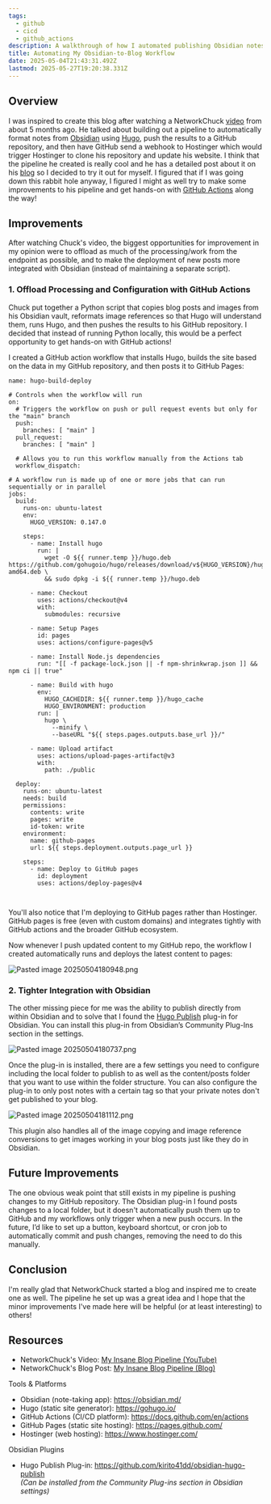 ```yaml
---
tags:
  - github
  - cicd
  - github_actions
description: A walkthrough of how I automated publishing Obsidian notes to my blog using GitHub Actions and tighter plugin integration.
title: Automating My Obsidian-to-Blog Workflow
date: 2025-05-04T21:43:31.492Z
lastmod: 2025-05-27T19:20:38.331Z
---
```

## Overview

I was inspired to create this blog after watching a NetworkChuck [video](https://www.youtube.com/watch?v=dnE7c0ELEH8) from about 5 months ago. He talked about building out a pipeline to automatically format notes from [Obsidian](https://obsidian.md/) using [Hugo](https://gohugo.io/), push the results to a GitHub repository, and then have GitHub send a webhook to Hostinger which would trigger Hostinger to clone his repository and update his website. I think that the pipeline he created is really cool and he has a detailed post about it on his [blog](https://blog.networkchuck.com/posts/my-insane-blog-pipeline/) so I decided to try it out for myself. I figured that if I was going down this rabbit hole anyway, I figured I might as well try to make some improvements to his pipeline and get hands-on with [GitHub Actions](https://docs.github.com/en/actions) along the way!

## Improvements

After watching Chuck's video, the biggest opportunities for improvement in my opinion were to offload as much of the processing/work from the endpoint as possible, and to make the deployment of new posts more integrated with Obsidian (instead of maintaining a separate script).

### 1. Offload Processing and Configuration with GitHub Actions

Chuck put together a Python script that copies blog posts and images from his Obsidian vault, reformats image references so that Hugo will understand them, runs Hugo, and then pushes the results to his GitHub repository. I decided that instead of running Python locally, this would be a perfect opportunity to get hands-on with GitHub actions!

I created a GitHub action workflow that installs Hugo, builds the site based on the data in my GitHub repository, and then posts it to GitHub Pages:

```
name: hugo-build-deploy

# Controls when the workflow will run
on:
  # Triggers the workflow on push or pull request events but only for the "main" branch
  push:
    branches: [ "main" ]
  pull_request:
    branches: [ "main" ]

  # Allows you to run this workflow manually from the Actions tab
  workflow_dispatch:

# A workflow run is made up of one or more jobs that can run sequentially or in parallel
jobs:
  build:
    runs-on: ubuntu-latest
    env: 
      HUGO_VERSION: 0.147.0

    steps:
      - name: Install hugo
        run: |
          wget -O ${{ runner.temp }}/hugo.deb https://github.com/gohugoio/hugo/releases/download/v${HUGO_VERSION}/hugo_extended_${HUGO_VERSION}_linux-amd64.deb \
          && sudo dpkg -i ${{ runner.temp }}/hugo.deb

      - name: Checkout
        uses: actions/checkout@v4
        with:
          submodules: recursive

      - name: Setup Pages
        id: pages
        uses: actions/configure-pages@v5

      - name: Install Node.js dependencies
        run: "[[ -f package-lock.json || -f npm-shrinkwrap.json ]] && npm ci || true"

      - name: Build with hugo
        env:
          HUGO_CACHEDIR: ${{ runner.temp }}/hugo_cache
          HUGO_ENVIRONMENT: production
        run: |
          hugo \
            --minify \
            --baseURL "${{ steps.pages.outputs.base_url }}/"

      - name: Upload artifact
        uses: actions/upload-pages-artifact@v3
        with:
          path: ./public

  deploy:
    runs-on: ubuntu-latest
    needs: build
    permissions:
      contents: write
      pages: write
      id-token: write
    environment:
      name: github-pages
      url: ${{ steps.deployment.outputs.page_url }}

    steps:
      - name: Deploy to GitHub pages
        id: deployment
        uses: actions/deploy-pages@v4

        

```

You'll also notice that I'm deploying to GitHub pages rather than Hostinger. GitHub pages is free (even with custom domains) and integrates tightly with GitHub actions and the broader GitHub ecosystem.

Now whenever I push updated content to my GitHub repo, the workflow I created automatically runs and deploys the latest content to pages:

![Pasted image 20250504180948.png](/ob/attachments/Pasted%20image%2020250504180948.png)

### 2. Tighter Integration with Obsidian

The other missing piece for me was the ability to publish directly from within Obsidian and to solve that I found the [Hugo Publish](https://github.com/kirito41dd/obsidian-hugo-publish) plug-in for Obsidian. You can install this plug-in from Obsidian’s Community Plug-Ins section in the settings.

![Pasted image 20250504180737.png](/ob/attachments/Pasted%20image%2020250504180737.png)

Once the plug-in is installed, there are a few settings you need to configure including the local folder to publish to as well as the content/posts folder that you want to use within the folder structure. You can also configure the plug-in to only post notes with a certain tag so that your private notes don't get published to your blog.

![Pasted image 20250504181112.png](/ob/attachments/Pasted%20image%2020250504181112.png)

This plugin also handles all of the image copying and image reference conversions to get images working in your blog posts just like they do in Obsidian.

## Future Improvements

The one obvious weak point that still exists in my pipeline is pushing changes to my GitHub repository. The Obsidian plug-in I found posts changes to a local folder, but it doesn't automatically push them up to GitHub and my workflows only trigger when a new push occurs. In the future, I’d like to set up a button, keyboard shortcut, or cron job to automatically commit and push changes, removing the need to do this manually.

## Conclusion

I'm really glad that NetworkChuck started a blog and inspired me to create one as well. The pipeline he set up was a great idea and I hope that the minor improvements I've made here will be helpful (or at least interesting) to others!

## Resources

* NetworkChuck's Video: [My Insane Blog Pipeline (YouTube)](https://www.youtube.com/watch?v=dnE7c0ELEH8)
* NetworkChuck's Blog Post: [My Insane Blog Pipeline (Blog)](https://blog.networkchuck.com/posts/my-insane-blog-pipeline/)

Tools & Platforms

* Obsidian (note-taking app): <https://obsidian.md/>
* Hugo (static site generator): <https://gohugo.io/>
* GitHub Actions (CI/CD platform): <https://docs.github.com/en/actions>
* GitHub Pages (static site hosting): <https://pages.github.com/>
* Hostinger (web hosting): <https://www.hostinger.com/>

Obsidian Plugins

* Hugo Publish Plug-in: <https://github.com/kirito41dd/obsidian-hugo-publish>\
  *(Can be installed from the Community Plug-ins section in Obsidian settings)*
